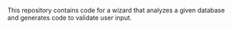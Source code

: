 This repository contains code for a wizard that analyzes a given database and generates code to validate user input.
